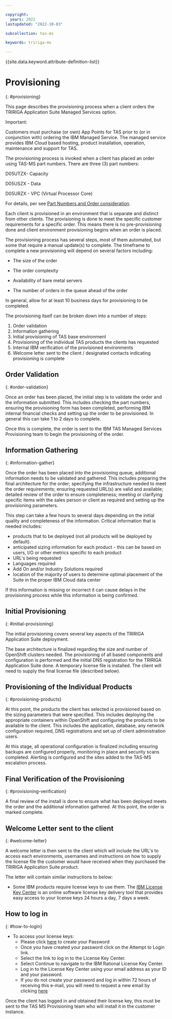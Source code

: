 ```yaml
---

copyright:
  years: 2022
lastupdated: "2022-10-03"

subcollection: tas-ms

keywords: tririga-ms

---
```


{{site.data.keyword.attribute-definition-list}}

# Provisioning
{: #provisioning}

This page describes the provisioning process when a client orders the TRIRIGA Application Suite Managed Services option.

Important:

Customers must purchase (or own) App Points for TAS prior to (or in conjunction with) ordering the IBM Managed Service. The managed service provides IBM Cloud based hosting, product installation, operation, maintenance and support for TAS.
 
The provisioning process is invoked when a client has placed an order using TAS-MS part numbers. There are three (3) part numbers:

D05UTZX- Capacity

D05USZX  - Data

D05URZX - VPC (Virtual Processor Core)

For details, per see [Part Numbers and Order consideration](https://www.ibm.com/support/pages/node/6474237).
 
Each client is provisioned in an environment that is separate and distinct from other clients.  The provisioning is done to meet the specific customer requirements for a specific order.  This means there is no pre-provisioning done and client environment provisioning begins when an order is placed. 
 
The provisioning process has several steps, most of them automated, but some that require a manual update(s) to complete.  The timeframe to complete a new provisioning will depend on several factors including:
 
* The size of the order

*  The order complexity

* Availability of bare metal servers

* The number of orders in the queue ahead of the order

In general, allow for at least 10 business days for provisioning to be completed.
 
The provisioning itself can be broken down into a number of steps:
 
1. Order validation
2. Information gathering
3. Initial provisioning of TAS base environment
4. Provisioning of the individual TAS products the clients has requested
5. Internal IBM verification of the provisioned environments
6. Welcome letter sent to the client / designated contacts indicating provisioning is complete

## Order Validation
{: #order-validation}

Once an order has been placed, the initial step is to validate the order and the information submitted.  This includes checking the part numbers, ensuring the provisioning form has been completed, performing IBM internal financial checks and setting up the order to be provisioned.  In general this can take 1 to 2 days to complete.
 
Once this is complete, the order is sent to the IBM TAS Managed Services Provisioning team to begin the provisioning of the order.
 
## Information Gathering
{: #information-gather}

Once the order has been placed into the provisioning queue, additional information needs to be validated and gathered.  This includes preparing the final architecture for the order; specifying the infrastructure needed to meet the order requirements; ensuring requested URL(s) are valid and available; detailed review of the order to ensure completeness; meeting or clarifying specific items with the sales person or client as required and setting up the provisioning parameters.
 
This step can take a few hours to several days depending on the initial quality and completeness of the information.  Critical information that is needed includes:
 
- products that to be deployed (not all products will be deployed by default).
- anticipated sizing information for each product - this can be based on users, I/O or other metrics specific to each product
- URL's being requested
- Languages required
- Add On and/or Industry Solutions required
- location of the majority of users to determine optimal placement of the Suite in the proper IBM Cloud data center
 
If this information is missing or incorrect it can cause delays in the provisioning process while this information is being confirmed.
 
## Initial Provisioning
{: #initial-provisioning}

The initial provisioning covers several key aspects of the TRIRIGA Application Suite deployment.
 
The base architecture is finalized regarding the size and number of OpenShift clusters needed.  The provisioning of all based components and configuration is performed and the initial DNS registration for the TRIRIGA Application Suite done.  A temporary license file is installed.  The client will need to supply the final license file (described below).
 
## Provisioning of the Individual Products
{: #provisioning-products}

At this point, the products the client has selected is provisioned based on the sizing parameters that were specified.  This includes deploying the appropriate containers within OpenShift and configuring the products to be available to the client.  This includes the application, database, any network configuration required, DNS registrations and set up of client administration users. 
 
At this stage, all operational configuration is finalized including ensuring backups are configured properly, monitoring in place and security scans completed.  Alerting is configured and the sites added to the TAS-MS escalation process.
 
## Final Verification of the Provisioning
{: #provisioning-verification}

A final review of the install is done to ensure what has been deployed meets the order and the additional information gathered.  At this point, the order is marked complete.
 
## Welcome Letter sent to the client
{: #welcome-letter}

A welcome letter is then sent to the client which will include the URL's to access each environments, usernames and instructions on how to supply the license file the customer would have received when they purchased the TRIRIGA Application Suite product.
 
The letter will contain similar instructions to below:
* Some IBM products require license keys to use them. The [IBM License Key Center](https://licensing.subscribenet.com/control/ibmr/login) is an online software license key delivery tool that provides easy access to your license keys 24 hours a day, 7 days a week. 

## How to log in
{: #how-to-login}
 
* To access your license keys:
    * Please click [here](https://urldefense.proofpoint.com/v2/url?u=https-3A__licensing.subscribenet.com_service_ibmr_passwordfindertoken-3Ftoken-3DiBQqgLdNUxyuxE8Ik8PMKSMDo79ubDnPVuLzb6G50e8V6us7ubXZDYizfshmUft4n9qHifp1xZluaMEBCauDmw-253D-253D&d=DwMDaQ&c=jf_iaSHvJObTbx-siA1ZOg&r=bSeOIO3coRE67_IGnJbSkmdGrML0r3fDG4JKYOYSpt4&m=vXEs4tQw0jGZbxoe8CB4_ay45BzQckFiKIIZfFXQ8oI&s=sUdq8LY1rpYBZyrgdqQXnmvo4BePM0scOTmmhvZXUzE&e=) to create your Password
    * Once you have created your password click on the Attempt to Login link.
    * Select the link to log in to the License Key Center.
    * Select Continue to navigate to the IBM Rational License Key Center.
    * Log in to the License Key Center using your email address as your ID and your password.
    * If you do not create your password and log in within 72 hours of receiving this e-mail, you will need to request a new email by clicking  [here](https://urldefense.proofpoint.com/v2/url?u=https-3A__licensing.subscribenet.com_service_ibmr_passwordfindertoken-3Ftoken-3DiBQqgLdNUxyuxE8Ik8PMKSMDo79ubDnPVuLzb6G50e8V6us7ubXZDYizfshmUft4n9qHifp1xZluaMEBCauDmw-253D-253D&d=DwMDaQ&c=jf_iaSHvJObTbx-siA1ZOg&r=bSeOIO3coRE67_IGnJbSkmdGrML0r3fDG4JKYOYSpt4&m=vXEs4tQw0jGZbxoe8CB4_ay45BzQckFiKIIZfFXQ8oI&s=sUdq8LY1rpYBZyrgdqQXnmvo4BePM0scOTmmhvZXUzE&e=t)

Once the client has logged in and obtained their license key, this must be sent to the TAS MS Provisioning team who will install it in the customer instance.

